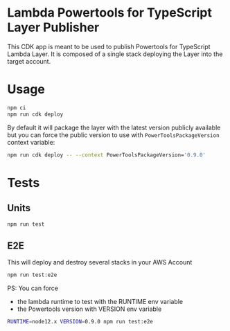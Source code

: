 # Lambda Powertools for TypeScript Layer Publisher

This CDK app is meant to be used to publish Powertools for TypeScript Lambda Layer. It is composed of a single stack deploying the Layer into the target account.

# Usage

```sh
npm ci
npm run cdk deploy
```

By default it will package the layer with the latest version publicly available but you can force the public version to use with `PowerToolsPackageVersion` context variable:
   ```sh
   npm run cdk deploy -- --context PowerToolsPackageVersion='0.9.0'
   ```

# Tests

## Units

```sh
npm run test
```

## E2E

This will deploy and destroy several stacks in your AWS Account

```sh
npm run test:e2e
```

PS: You can force 
* the lambda runtime to test with the RUNTIME env variable
* the Powertools version with VERSION env variable
```sh 
RUNTIME=node12.x VERSION=0.9.0 npm run test:e2e
```